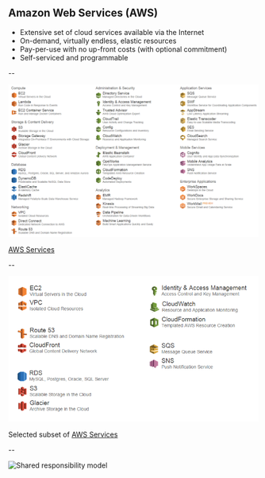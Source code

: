 ## Amazon Web Services (AWS)

- Extensive set of cloud services available via the Internet
- On-demand, virtually endless, elastic resources
- Pay-per-use with no up-front costs (with optional commitment)
- Self-serviced and programmable

--

![List of AWS Services](/images/aws_list_of_services.png)

[AWS Services](http://aws.amazon.com/products/)

--

![AWS Services in this course](/images/aws_list_of_services_opinionated.png)

Selected subset of [AWS Services](http://aws.amazon.com/products/)

--

![Shared responsibility model](http://d0.awsstatic.com/logos/compliance/shared_responsibility.jpg)
